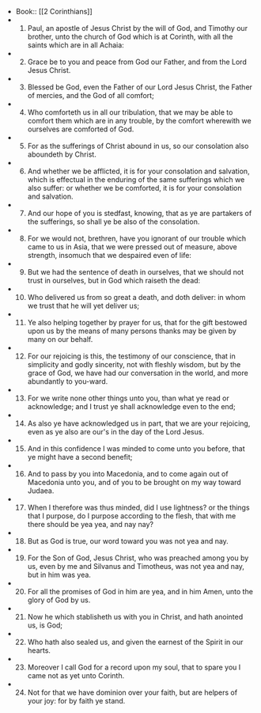 - Book:: [[2 Corinthians]]
- 1. Paul, an apostle of Jesus Christ by the will of God, and Timothy our brother, unto the church of God which is at Corinth, with all the saints which are in all Achaia:
- 2. Grace be to you and peace from God our Father, and from the Lord Jesus Christ.
- 3. Blessed be God, even the Father of our Lord Jesus Christ, the Father of mercies, and the God of all comfort;
- 4. Who comforteth us in all our tribulation, that we may be able to comfort them which are in any trouble, by the comfort wherewith we ourselves are comforted of God.
- 5. For as the sufferings of Christ abound in us, so our consolation also aboundeth by Christ.
- 6. And whether we be afflicted, it is for your consolation and salvation, which is effectual in the enduring of the same sufferings which we also suffer: or whether we be comforted, it is for your consolation and salvation.
- 7. And our hope of you is stedfast, knowing, that as ye are partakers of the sufferings, so shall ye be also of the consolation.
- 8. For we would not, brethren, have you ignorant of our trouble which came to us in Asia, that we were pressed out of measure, above strength, insomuch that we despaired even of life:
- 9. But we had the sentence of death in ourselves, that we should not trust in ourselves, but in God which raiseth the dead:
- 10. Who delivered us from so great a death, and doth deliver: in whom we trust that he will yet deliver us;
- 11. Ye also helping together by prayer for us, that for the gift bestowed upon us by the means of many persons thanks may be given by many on our behalf.
- 12. For our rejoicing is this, the testimony of our conscience, that in simplicity and godly sincerity, not with fleshly wisdom, but by the grace of God, we have had our conversation in the world, and more abundantly to you-ward.
- 13. For we write none other things unto you, than what ye read or acknowledge; and I trust ye shall acknowledge even to the end;
- 14. As also ye have acknowledged us in part, that we are your rejoicing, even as ye also are our's in the day of the Lord Jesus.
- 15. And in this confidence I was minded to come unto you before, that ye might have a second benefit;
- 16. And to pass by you into Macedonia, and to come again out of Macedonia unto you, and of you to be brought on my way toward Judaea.
- 17. When I therefore was thus minded, did I use lightness? or the things that I purpose, do I purpose according to the flesh, that with me there should be yea yea, and nay nay?
- 18. But as God is true, our word toward you was not yea and nay.
- 19. For the Son of God, Jesus Christ, who was preached among you by us, even by me and Silvanus and Timotheus, was not yea and nay, but in him was yea.
- 20. For all the promises of God in him are yea, and in him Amen, unto the glory of God by us.
- 21. Now he which stablisheth us with you in Christ, and hath anointed us, is God;
- 22. Who hath also sealed us, and given the earnest of the Spirit in our hearts.
- 23. Moreover I call God for a record upon my soul, that to spare you I came not as yet unto Corinth.
- 24. Not for that we have dominion over your faith, but are helpers of your joy: for by faith ye stand.
